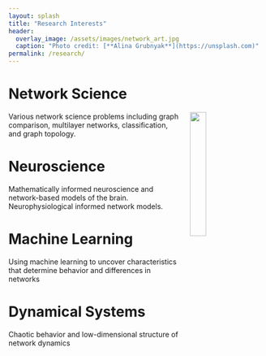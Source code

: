 ```yaml
---
layout: splash
title: "Research Interests"
header:
  overlay_image: /assets/images/network_art.jpg
  caption: "Photo credit: [**Alina Grubnyak**](https://unsplash.com)"
permalink: /research/
---
```


# Network Science

<img src="{{ site.url }}/assets/images/internet-map-FB.jpg" width="25%" hspace="20" align="right">


Various network science problems including graph comparison, multilayer networks, classification, and graph topology.

# Neuroscience

Mathematically informed neuroscience and network-based models of the brain. Neurophysiological informed network models.

# Machine Learning

Using machine learning to uncover characteristics that determine behavior and differences in networks

# Dynamical Systems

Chaotic behavior and low-dimensional structure of network dynamics
